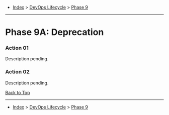 <a id="top"></a>

- [Index](../index.md) > [DevOps Lifecycle](devops.md) > [Phase 9](phase_09.md)

---

<a id="actions"></a>

# Phase 9A: Deprecation

<a id="9a-01"></a>

### Action 01

Description pending.

<a id="9a-02"></a>

### Action 02

Description pending.

<a class="inline-navlink-page-top" href="#top">Back to Top</a>

---

- [Index](../index.md) > [DevOps Lifecycle](devops.md) > [Phase 9](phase_09.md)
